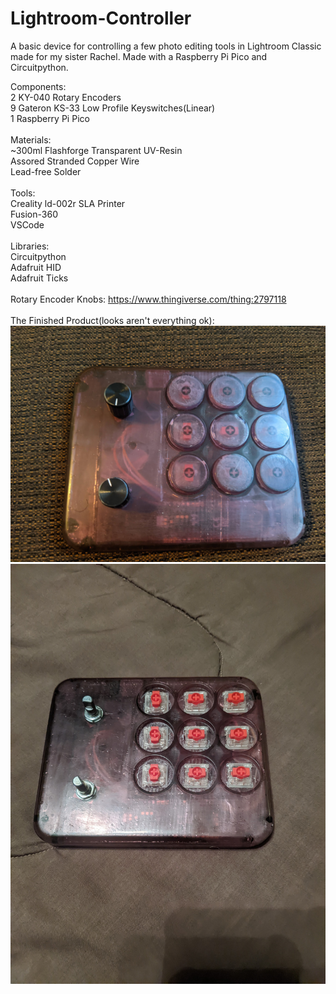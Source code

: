 # Lightroom-Controller
A basic device for controlling a few photo editing tools in Lightroom Classic made for my sister Rachel. Made with a Raspberry Pi Pico and Circuitpython.

Components:<br />
  2 KY-040 Rotary Encoders<br />
  9 Gateron KS-33 Low Profile Keyswitches(Linear)<br />
  1 Raspberry Pi Pico<br />
<br />
Materials:<br />
  ~300ml Flashforge Transparent UV-Resin<br />
  Assored Stranded Copper Wire<br />
  Lead-free Solder<br />
<br />
Tools:<br />
  Creality ld-002r SLA Printer<br />
  Fusion-360<br />
  VSCode<br />
<br />
Libraries:<br />
  Circuitpython<br />
  Adafruit HID <br />
  Adafruit Ticks  <br />
  <br />
Rotary Encoder Knobs: https://www.thingiverse.com/thing:2797118
<br />
<br />
The Finished Product(looks aren't everything ok):<br />
![alt text](PXL_20231114_202313620.MP.jpg)
<br />
![alt text](PXL_20231108_043209249.MP.jpg)
